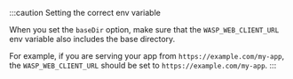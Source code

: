 :::caution Setting the correct env variable

When you set the `baseDir` option, make sure that the `WASP_WEB_CLIENT_URL` env variable also includes the base directory.

For example, if you are serving your app from `https://example.com/my-app`, the `WASP_WEB_CLIENT_URL` should be set to `https://example.com/my-app`.
:::